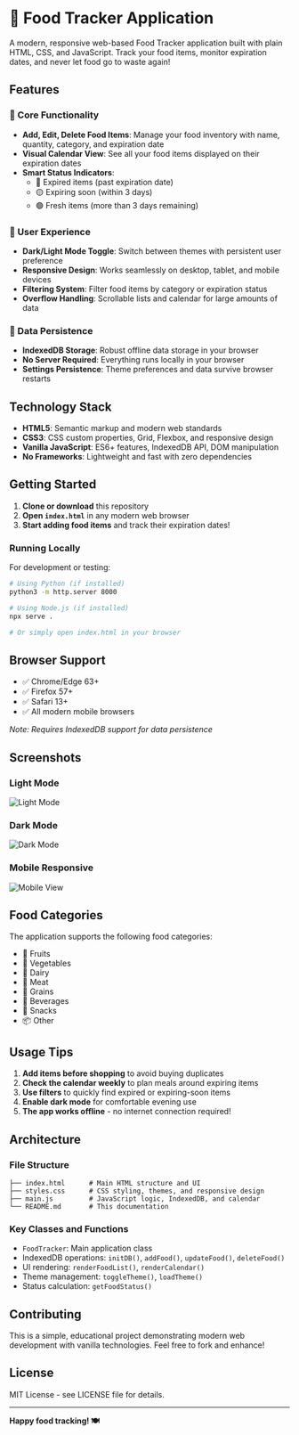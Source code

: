 # 🍎 Food Tracker Application

A modern, responsive web-based Food Tracker application built with plain HTML, CSS, and JavaScript. Track your food items, monitor expiration dates, and never let food go to waste again!

## Features

### 🎯 Core Functionality
- **Add, Edit, Delete Food Items**: Manage your food inventory with name, quantity, category, and expiration date
- **Visual Calendar View**: See all your food items displayed on their expiration dates
- **Smart Status Indicators**: 
  - 🔴 Expired items (past expiration date)
  - 🟡 Expiring soon (within 3 days)
  - 🟢 Fresh items (more than 3 days remaining)

### 🎨 User Experience
- **Dark/Light Mode Toggle**: Switch between themes with persistent user preference
- **Responsive Design**: Works seamlessly on desktop, tablet, and mobile devices
- **Filtering System**: Filter food items by category or expiration status
- **Overflow Handling**: Scrollable lists and calendar for large amounts of data

### 💾 Data Persistence
- **IndexedDB Storage**: Robust offline data storage in your browser
- **No Server Required**: Everything runs locally in your browser
- **Settings Persistence**: Theme preferences and data survive browser restarts

## Technology Stack

- **HTML5**: Semantic markup and modern web standards
- **CSS3**: CSS custom properties, Grid, Flexbox, and responsive design
- **Vanilla JavaScript**: ES6+ features, IndexedDB API, DOM manipulation
- **No Frameworks**: Lightweight and fast with zero dependencies

## Getting Started

1. **Clone or download** this repository
2. **Open `index.html`** in any modern web browser
3. **Start adding food items** and track their expiration dates!

### Running Locally

For development or testing:

```bash
# Using Python (if installed)
python3 -m http.server 8000

# Using Node.js (if installed)
npx serve .

# Or simply open index.html in your browser
```

## Browser Support

- ✅ Chrome/Edge 63+
- ✅ Firefox 57+
- ✅ Safari 13+
- ✅ All modern mobile browsers

*Note: Requires IndexedDB support for data persistence*

## Screenshots

### Light Mode
![Light Mode](light_mode_demo.png)

### Dark Mode
![Dark Mode](dark_mode_demo.png)

### Mobile Responsive
![Mobile View](mobile_responsive_demo.png)

## Food Categories

The application supports the following food categories:
- 🍎 Fruits
- 🥕 Vegetables  
- 🥛 Dairy
- 🥩 Meat
- 🌾 Grains
- 🥤 Beverages
- 🍿 Snacks
- 📦 Other

## Usage Tips

1. **Add items before shopping** to avoid buying duplicates
2. **Check the calendar weekly** to plan meals around expiring items
3. **Use filters** to quickly find expired or expiring-soon items
4. **Enable dark mode** for comfortable evening use
5. **The app works offline** - no internet connection required!

## Architecture

### File Structure
```
├── index.html      # Main HTML structure and UI
├── styles.css      # CSS styling, themes, and responsive design
├── main.js         # JavaScript logic, IndexedDB, and calendar
└── README.md       # This documentation
```

### Key Classes and Functions
- `FoodTracker`: Main application class
- IndexedDB operations: `initDB()`, `addFood()`, `updateFood()`, `deleteFood()`
- UI rendering: `renderFoodList()`, `renderCalendar()` 
- Theme management: `toggleTheme()`, `loadTheme()`
- Status calculation: `getFoodStatus()`

## Contributing

This is a simple, educational project demonstrating modern web development with vanilla technologies. Feel free to fork and enhance!

## License

MIT License - see LICENSE file for details.

---

**Happy food tracking! 🍽️**